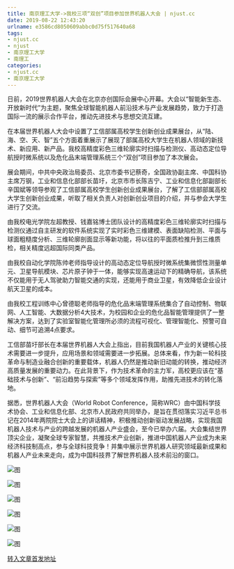 ```yaml
---
title: 南京理工大学->我校三项“双创”项目参加世界机器人大会 | njust.cc
date: 2019-08-22 12:43:20
urlname: e3586cd8050609abbc0d75f517640a68
tags: 
- njust.cc
- njust
- 南京理工大学
- 南理工
categories:
- njust.cc
- 南京理工大学
---
```



日前，2019世界机器人大会在北京亦创国际会展中心开幕。大会以“智能新生态、开放新时代”为主题，聚焦全球智能机器人前沿技术与产业发展趋势，致力于打造国际一流的展示合作平台，推动先进技术与思想交流互建。

在本届世界机器人大会中设置了工信部属高校学生创新创业成果展台，从“陆、海、空、天、智”五个方面着重展示了展现了部属高校大学生在机器人领域的新技术、新应用、新产品。我校高精度彩色三维轮廓实时扫描与检测仪、高动态定位导航授时微系统以及危化品末端管理系统三个“双创”项目参加了本次展会。

展会期间，中共中央政治局委员、北京市委书记蔡奇，全国政协副主席、中国科协主席万钢，工业和信息化部部长苗圩，北京市市长陈吉宁、工业和信息化部副部长辛国斌等领导参观了工信部属高校学生创新创业成果展台，了解了工信部部属高校大学生创新创业成果，听取了相关负责人对创新创业项目的介绍，并与参会大学生进行了交流。

由我校电光学院左超教授、钱嘉铭博士团队设计的高精度彩色三维轮廓实时扫描与检测仪通过自主研发的软件系统实现了实时彩色三维建模、表面缺陷检测、平面与球面粗糙度分析、三维轮廓剖面显示等新功能，将以往的平面质检推升到三维质检，相关精度远超国际同类产品。

由我校自动化学院陈帅老师指导设计的高动态定位导航授时微系统集微惯性测量单元、卫星导航模块、芯片原子钟于一体，能够实现高速运动下的精确导航，该系统不仅能用于无人驾驶助力智能交通的实现，还能用于商业卫星，有效降低企业设计航天卫星的成本。

由我校工程训练中心曾德聪老师指导的危化品末端管理系统集合了自动控制、物联网、人工智能、大数据分析4大技术，为校园和企业的危化品智能管理提供了一整解决方案，达到了实验室智能化管理所必须的流程可视化、管理智能化、预警可自动、细节可追溯4点要求。

工信部苗圩部长在本届世界机器人大会上指出，目前我国机器人产业的关键核心技术需要进一步提升，应用场景和领域需要进一步拓展。总体来看，作为新一轮科技革命与制造业融合创新的重要载体，机器人仍然是推动新旧动能的转换，推动经济高质量发展的重要动力。在此背景下，作为技术革命的主力军，高校更应该在“基础技术与创新”、“前沿趋势与探索”等多个领域发挥作用，助推先进技术的转化落地。

据悉，世界机器人大会（World Robot Conference，简称WRC）由中国科学技术协会、工业和信息化部、北京市人民政府共同举办，是旨在贯彻落实习近平总书记在2014年两院院士大会上的讲话精神，积极推动创新驱动发展战略，实现我国机器人技术与产业的跨越发展的机器人产业盛会，至今已举办六届。大会集结世界顶尖企业，凝聚全球专家智慧，共推技术产业创新，推进中国机器人产业成为未来经济科技制高点，参与全球科技竞争！并集中展示世界机器人研究领域最新成果和机器人产业未来走向，成为中国科技界了解世界机器人技术前沿的窗口。



![图](http://zs.njust.edu.cn/_upload/article/images/eb/15/537b2fde40bb97bf9d29a15d15ba/bdf4fb13-b912-43e1-9420-140007882cd8.jpg)

![图](http://zs.njust.edu.cn/_upload/article/images/eb/15/537b2fde40bb97bf9d29a15d15ba/6c744715-40c9-445d-a8a2-850774d3cf8d.jpg)

![图](http://zs.njust.edu.cn/_upload/article/images/eb/15/537b2fde40bb97bf9d29a15d15ba/4a0fb530-dbbb-4335-93e0-b06b01edeaa6.jpg)

![图](http://zs.njust.edu.cn/_upload/article/images/eb/15/537b2fde40bb97bf9d29a15d15ba/6811c4a7-854f-4276-85be-f56a3adcc332.jpg)

![图](http://zs.njust.edu.cn/_upload/article/images/eb/15/537b2fde40bb97bf9d29a15d15ba/28aa7b5a-8e15-4007-9e1f-514950adc217.jpg)

![图](http://zs.njust.edu.cn/_upload/article/images/eb/15/537b2fde40bb97bf9d29a15d15ba/86750440-eac5-45f7-b9aa-7ace02912a37.jpg)

[转入文章首发地址](http://zs.njust.edu.cn/23/fd/c4621a205821/page.htm)
